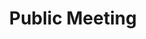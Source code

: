 ---
title: Public Meeting
featured: yes
link: /public-meeting/
# start-date: May 1, 2021 #only fill in start date if the events spans multiple days  
end-date: October 14, 2021 #otherwise use end-date
description: 2021 Public Meeting
overview: 2021 Public Meeting overview blurb
image: public-meeting-image-1.png
image-alt: public meeting image
---